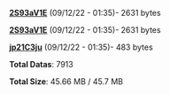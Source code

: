 [**2S93aV1E**](/data/2S93aV1E.txt) (09/12/22 - 01:35)- 2631 bytes

[**2S93aV1E**](/data/2S93aV1E.txt) (09/12/22 - 01:35)- 2631 bytes

[**jp21C3ju**](/data/jp21C3ju.txt) (09/12/22 - 01:35)- 483 bytes

**Total Datas**: 7913

**Total Size**: 45.66 MB / 45.7 MB